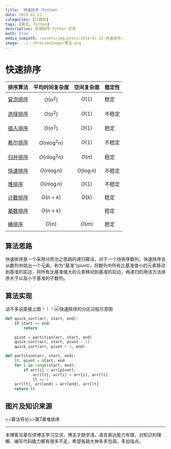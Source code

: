 ```yaml
---
title: '快速排序（Python）'
date: 2019-01-22
categories: [计算机]
tags: [算法, Python]
description: 快速排序 Python 实现
math: true
media_subpath: /assets/img/posts/2019-01-22-快速排序/
image: ../../PreviewImage/算法.png
---
```


# 快速排序

| 排序算法                                               | 平均时间复杂度          | 空间复杂度         | 稳定性 |
| -------------------------------------------------- | ---------------- | ------------- | --- |
| [冒泡排序](https://lianzekun.com/posts/冒泡排序/)      | $$O(n^2)$$       | $$O(1)$$      | 稳定  |
| [选择排序](https://lianzekun.com/posts/选择排序/)      | $$O(n^2)$$       | $$O(1)$$      | 不稳定 |
| [插入排序](https://lianzekun.com/posts/插入排序和希尔排序/) | $$O(n^2)$$       | $$O(1)$$      | 稳定  |
| [希尔排序](https://lianzekun.com/posts/插入排序和希尔排序/) | $$O(n\log^2 n)$$ | $$O(1)$$      | 不稳定 |
| [归并排序](https://lianzekun.com/posts/归并排序/)      | $$O(n\log^2 n)$$ | $$O(n)$$      | 稳定  |
| [快速排序](https://lianzekun.com/posts/快速排序/)      | $$O(n\log n)$$   | $$O(\log n)$$ | 不稳定 |
| [堆排序](https://lianzekun.com/posts/堆排序/)        | $$O(n\log n)$$   | $$O(1)$$      | 不稳定 |
| [计数排序](https://lianzekun.com/posts/线性时间的排序算法/) | $$O(n+k)$$       | $$O(k)$$      | 稳定  |
| [基数排序](https://lianzekun.com/posts/线性时间的排序算法/) | $$O(n\times k)$$ |               | 稳定  |
| [桶排序](https://lianzekun.com/posts/线性时间的排序算法/)  | $$O(n)$$         | $$O(m)$$      | 稳定  |

## 算法思路

快速排序是一个采用分而治之思路的递归算法，对于一个待排序数列，快速排序会从数列中挑出一个元素，称为“基准”(pivot)，将数列中所有比基准值小的元素移动到基准的前边，将所有比基准值大的元素移动到基准的后边，再递归的用该方法排序大于以及小于基准的子数列。

## 算法实现

话不多说直接上图！！！![快速排序的分区过程示意图](20190122120451656.png)

```python
def quick_sort(arr, start, end):
    if start >= end:
        return

    pivot = partition(arr, start, end)
    quick_sort(arr, start, pivot - 1)
    quick_sort(arr, pivot + 1, end)

def partition(arr, start, end):
    lt, pivot = start, end
    for i in range(start, end):
        if arr[i] < arr[pivot]:
            arr[lt], arr[i] = arr[i], arr[lt]
            lt += 1
    arr[lt], arr[end] = arr[end], arr[lt]
    return lt
```

## 图片及知识来源

<<算法导论>>第7章堆排序

***

本博客文章仅供博主学习交流，博主才疏学浅，语言表达能力有限，对知识的理解、编写代码能力都有很多不足，希望各路大神多多包涵，多加指点。
